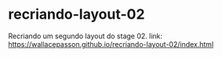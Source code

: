 # recriando-layout-02
Recriando um segundo layout do stage 02.
link: https://wallacepasson.github.io/recriando-layout-02/index.html
